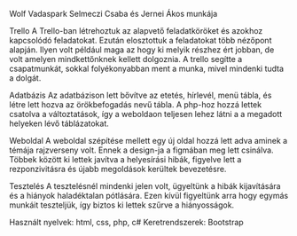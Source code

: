 Wolf Vadaspark
Selmeczi Csaba és Jernei Ákos munkája 

Trello 
    A Trello-ban létrehoztuk az alapvető feladatköröket és azokhoz kapcsolódó feladatokat. Ezután elosztottuk a feladatokat több nézőpont alapján. Ilyen volt például maga az hogy ki melyik részhez ért jobban, de volt amelyen mindkettőnknek kellett dolgoznia. A trello segítte a csapatmunkát, sokkal folyékonyabban ment a munka, mivel mindenki tudta a dolgát.

Adatbázis
    Az adatbázison lett bővítve az etetés, hírlevél, menü tábla, és létre lett hozva az örökbefogadás nevű tábla. A php-hoz hozzá lettek csatolva a változtatások, így a weboldaon teljesen lehez látni a a megadott helyeken lévő táblázatokat.

Weboldal
     A weboldal szépítése mellett egy új oldal hozzá lett adva aminek a témája rajzverseny volt. Ennek a design-ja a figmában meg lett csinálva. Többek között ki lettek javítva a helyesírási hibák, figyelve lett a rezponzivitásra és újabb megoldások kerültek bevezetésre.

Tesztelés
    A tesztelésnél mindenki jelen volt, ügyeltünk a hibák kijavítására és a hiányok haladéktalan pótlására. Ezen kívül figyeltünk arra hogy egymás munkáit teszteljük, így biztos ki lettek szűrve a hiányosságok.

Használt nyelvek: html, css, php, c#
Keretrendszerek: Bootstrap
